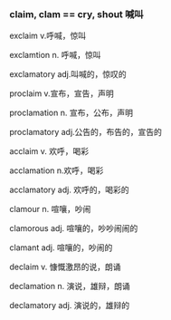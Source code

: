 ### claim, clam == cry, shout 喊叫

exclaim v.呼喊，惊叫

exclamtion n. 呼喊，惊叫

exclamatory adj.叫喊的，惊叹的

proclaim v.宣布，宣告，声明

proclamation n. 宣布，公布，声明

proclamatory adj.公告的，布告的，宣告的

acclaim v. 欢呼，喝彩

acclamation n.欢呼，喝彩

acclamatory adj. 欢呼的，喝彩的

clamour n. 喧嚷，吵闹

clamorous adj. 喧嚷的，吵吵闹闹的

clamant adj. 喧嚷的，吵闹的

declaim v. 慷慨激昂的说，朗诵

declamation n. 演说，雄辩，朗诵

declamatory adj. 演说的，雄辩的

